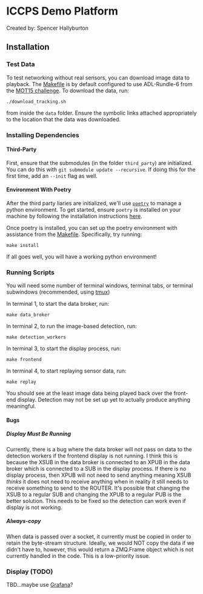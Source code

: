 # ICCPS Demo Platform

Created by: Spencer Hallyburton


## Installation

### Test Data

To test networking without real sensors, you can download image data to playback. The [Makefile][makefile] is by default configured to use ADL-Rundle-6 from the [MOT15 challenge][mot15]. To download the data, run:
```
./download_tracking.sh
```
from inside the `data` folder. Ensure the symbolic links attached appropriately to the location that the data was downloaded.

### Installing Dependencies

#### Third-Party

First, ensure that the submodules (in the folder `third_party`) are initialized. You can do this with `git submodule update --recursive`. If doing this for the first time, add an `--init` flag as well.

#### Environment With Poetry

After the third party liaries are initialized, we'll use [`poetry`][poetry] to manage a python environment. To get started, ensure `poetry` is installed on your machine by following the installation instructions [here][poetry-docs].

Once poetry is installed, you can set up the poetry environment with assistance from the [Makefile][makefile]. Specifically, try running:
```
make install
```
If all goes well, you will have a working python environment!

### Running Scripts

You will need some number of terminal windows, terminal tabs, or terminal subwindows (recommended, using [tmux][tmux])

In terminal 1, to start the data broker, run:
```
make data_broker
```

In terminal 2, to run the image-based detection, run:
```
make detection_workers
```

In terminal 3, to start the display process, run:
```
make frontend
```

In terminal 4, to start replaying sensor data, run:
```
make replay
```

You should see at the least image data being played back over the front-end display. Detection may not be set up yet to actually produce anything meaningful.

#### Bugs 

##### Display Must Be Running

Currently, there is a bug where the data broker will not pass on data to the detection workers if the frontend display is not running. I think this is because the XSUB in the data broker is connected to an XPUB in the data broker which is connected to a SUB in the display process. If there is no display process, then XPUB will not need to send anything meaning XSUB *thinks* it does not need to receive anything when in reality it still needs to receive something to send to the ROUTER. It's possible that changing the XSUB to a regular SUB and changing the XPUB to a regular PUB is the better solution. This needs to be fixed so the detection can work even if display is not working.

##### Always-copy

When data is passed over a socket, it currently must be copied in order to retain the byte-stream structure. Ideally, we would NOT copy the data if we didn't have to, however, this would return a ZMQ.Frame object which is not currently handled in the code. This is a low-priority issue.


### Display (TODO)

TBD...maybe use [Grafana][grafana]?


[makefile]: https://github.com/percep-tech/jumpstreet/blob/main/Makefile
[poetry]: https://github.com/python-poetry/poetry
[poetry-docs]: https://python-poetry.org/docs/
[grafana]: https://grafana.com/
[mot15]: https://motchallenge.net/data/MOT15.zip
[tmux]: https://github.com/tmux/tmux/wiki
